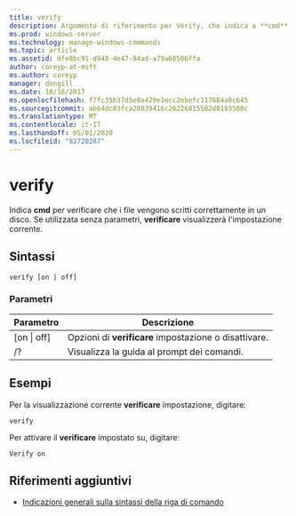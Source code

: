 ```yaml
---
title: verify
description: Argomento di riferimento per Verify, che indica a **cmd** se verificare che i file siano scritti correttamente in un disco.
ms.prod: windows-server
ms.technology: manage-windows-commands
ms.topic: article
ms.assetid: dfe8bc91-d948-4e47-84ad-a79a60506ffa
author: coreyp-at-msft
ms.author: coreyp
manager: dongill
ms.date: 10/16/2017
ms.openlocfilehash: f7fc35b37d5e0a429e1ecc2ebefc117804a0c645
ms.sourcegitcommit: ab64dc83fca28039416c26226815502d0193500c
ms.translationtype: MT
ms.contentlocale: it-IT
ms.lasthandoff: 05/01/2020
ms.locfileid: "82720287"
---
```

# <a name="verify"></a>verify



Indica **cmd** per verificare che i file vengono scritti correttamente in un disco. Se utilizzata senza parametri, **verificare** visualizzerà l'impostazione corrente.



## <a name="syntax"></a>Sintassi

```
verify [on | off]
```

### <a name="parameters"></a>Parametri

|Parametro|Descrizione|
|---------|-----------|
|[on \| off]|Opzioni di **verificare** impostazione o disattivare.|
|/?|Visualizza la guida al prompt dei comandi.|

## <a name="examples"></a>Esempi

Per la visualizzazione corrente **verificare** impostazione, digitare:
```
verify
```
Per attivare il **verificare** impostato su, digitare:
```
Verify on
```

## <a name="additional-references"></a>Riferimenti aggiuntivi

- [Indicazioni generali sulla sintassi della riga di comando](command-line-syntax-key.md)